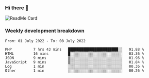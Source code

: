 ### Hi there 👋

<!--
**itzcy/itzcy** is a ✨ _special_ ✨ repository because its `README.md` (this file) appears on your GitHub profile.

Here are some ideas to get you started:

- 🔭 I’m currently working on ...
- 🌱 I’m currently learning ...
- 👯 I’m looking to collaborate on ...
- 🤔 I’m looking for help with ...
- 💬 Ask me about ...
- 📫 How to reach me: ...
- 😄 Pronouns: ...
- ⚡ Fun fact: ...
-->
![ReadMe Card](https://github-readme-stats.vercel.app/api?username=itzcy&show_icons=true&title_color=2d3198&icon_color=797cb8&text_color=24292e&bg_color=f6f8fa)

### Weekly development breakdown
<!--START_SECTION:waka-->

```text
From: 01 July 2022 - To: 08 July 2022

PHP          7 hrs 43 mins   ███████████████████████░░   91.88 %
HTML         16 mins         █░░░░░░░░░░░░░░░░░░░░░░░░   03.36 %
JSON         9 mins          ▒░░░░░░░░░░░░░░░░░░░░░░░░   01.96 %
JavaScript   9 mins          ▒░░░░░░░░░░░░░░░░░░░░░░░░   01.84 %
Log          1 min           ░░░░░░░░░░░░░░░░░░░░░░░░░   00.36 %
Other        1 min           ░░░░░░░░░░░░░░░░░░░░░░░░░   00.26 %
```

<!--END_SECTION:waka-->
